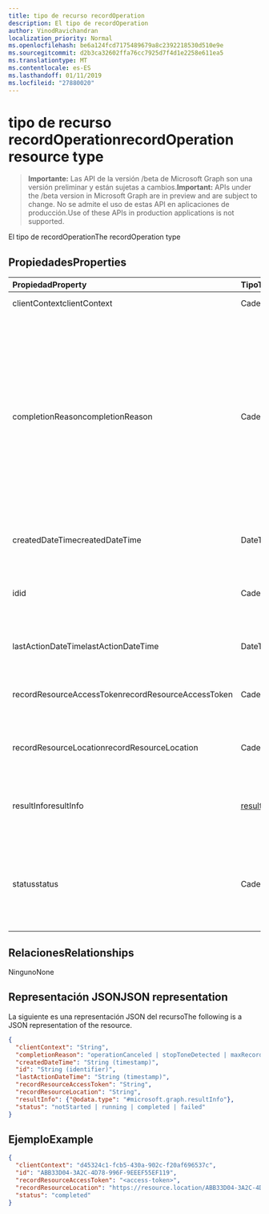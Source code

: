 ```yaml
---
title: tipo de recurso recordOperation
description: El tipo de recordOperation
author: VinodRavichandran
localization_priority: Normal
ms.openlocfilehash: be6a124fcd7175489679a8c2392218530d510e9e
ms.sourcegitcommit: d2b3ca32602ffa76cc7925d7f4d1e2258e611ea5
ms.translationtype: MT
ms.contentlocale: es-ES
ms.lasthandoff: 01/11/2019
ms.locfileid: "27880020"
---
```

# <a name="recordoperation-resource-type"></a><span data-ttu-id="8b5fb-103">tipo de recurso recordOperation</span><span class="sxs-lookup"><span data-stu-id="8b5fb-103">recordOperation resource type</span></span>

> <span data-ttu-id="8b5fb-104">**Importante:** Las API de la versión /beta de Microsoft Graph son una versión preliminar y están sujetas a cambios.</span><span class="sxs-lookup"><span data-stu-id="8b5fb-104">**Important:** APIs under the /beta version in Microsoft Graph are in preview and are subject to change.</span></span> <span data-ttu-id="8b5fb-105">No se admite el uso de estas API en aplicaciones de producción.</span><span class="sxs-lookup"><span data-stu-id="8b5fb-105">Use of these APIs in production applications is not supported.</span></span>

<span data-ttu-id="8b5fb-106">El tipo de recordOperation</span><span class="sxs-lookup"><span data-stu-id="8b5fb-106">The recordOperation type</span></span>

## <a name="properties"></a><span data-ttu-id="8b5fb-107">Propiedades</span><span class="sxs-lookup"><span data-stu-id="8b5fb-107">Properties</span></span>

| <span data-ttu-id="8b5fb-108">Propiedad</span><span class="sxs-lookup"><span data-stu-id="8b5fb-108">Property</span></span>                       | <span data-ttu-id="8b5fb-109">Tipo</span><span class="sxs-lookup"><span data-stu-id="8b5fb-109">Type</span></span>                        | <span data-ttu-id="8b5fb-110">Description</span><span class="sxs-lookup"><span data-stu-id="8b5fb-110">Description</span></span>                                                                                                                                       |
| :----------------------------- | :---------------------------| :-------------------------------------------------------------------------------------------------------------------------------------------------|
| <span data-ttu-id="8b5fb-111">clientContext</span><span class="sxs-lookup"><span data-stu-id="8b5fb-111">clientContext</span></span>                  | <span data-ttu-id="8b5fb-112">Cadena</span><span class="sxs-lookup"><span data-stu-id="8b5fb-112">String</span></span>                      | <span data-ttu-id="8b5fb-113">El contexto de cliente.</span><span class="sxs-lookup"><span data-stu-id="8b5fb-113">The client context.</span></span>                                                                                                                               |
| <span data-ttu-id="8b5fb-114">completionReason</span><span class="sxs-lookup"><span data-stu-id="8b5fb-114">completionReason</span></span>               | <span data-ttu-id="8b5fb-115">Cadena</span><span class="sxs-lookup"><span data-stu-id="8b5fb-115">String</span></span>                      | <span data-ttu-id="8b5fb-116">Los valores posibles son: `operationCanceled`, `stopToneDetected`, `maxRecordDurationReached`, `initialSilenceTimeout`, `maxSilenceTimeout`, `playPromptFailed`, `playBeepFailed`, `mediaReceiveTimeout`, `unspecifiedError` y `none`.</span><span class="sxs-lookup"><span data-stu-id="8b5fb-116">Possible values are: `operationCanceled`, `stopToneDetected`, `maxRecordDurationReached`, `initialSilenceTimeout`, `maxSilenceTimeout`, `playPromptFailed`, `playBeepFailed`, `mediaReceiveTimeout`, `unspecifiedError`, `none`.</span></span> |
| <span data-ttu-id="8b5fb-117">createdDateTime</span><span class="sxs-lookup"><span data-stu-id="8b5fb-117">createdDateTime</span></span>                | <span data-ttu-id="8b5fb-118">DateTimeOffset</span><span class="sxs-lookup"><span data-stu-id="8b5fb-118">DateTimeOffset</span></span>              | <span data-ttu-id="8b5fb-119">La hora de creación de la grabación.</span><span class="sxs-lookup"><span data-stu-id="8b5fb-119">The time when the recording was created.</span></span>                                                                                                          |
| <span data-ttu-id="8b5fb-120">id</span><span class="sxs-lookup"><span data-stu-id="8b5fb-120">id</span></span>                             | <span data-ttu-id="8b5fb-121">Cadena</span><span class="sxs-lookup"><span data-stu-id="8b5fb-121">String</span></span>                      | <span data-ttu-id="8b5fb-122">Identificador de la operación de servidor. Es de sólo lectura.</span><span class="sxs-lookup"><span data-stu-id="8b5fb-122">The server operation id. Read-only.</span></span> <span data-ttu-id="8b5fb-123">Servidor que se generó.</span><span class="sxs-lookup"><span data-stu-id="8b5fb-123">Server generated.</span></span>                                                                                             |
| <span data-ttu-id="8b5fb-124">lastActionDateTime</span><span class="sxs-lookup"><span data-stu-id="8b5fb-124">lastActionDateTime</span></span>             | <span data-ttu-id="8b5fb-125">DateTimeOffset</span><span class="sxs-lookup"><span data-stu-id="8b5fb-125">DateTimeOffset</span></span>              | <span data-ttu-id="8b5fb-126">Hora de la última acción de la operación.</span><span class="sxs-lookup"><span data-stu-id="8b5fb-126">The time of the last action of the operation.</span></span>                                                                                                     |
| <span data-ttu-id="8b5fb-127">recordResourceAccessToken</span><span class="sxs-lookup"><span data-stu-id="8b5fb-127">recordResourceAccessToken</span></span>      | <span data-ttu-id="8b5fb-128">Cadena</span><span class="sxs-lookup"><span data-stu-id="8b5fb-128">String</span></span>                      | <span data-ttu-id="8b5fb-129">El token de acceso necesario para recuperar la grabación.</span><span class="sxs-lookup"><span data-stu-id="8b5fb-129">The access token required to retrieve the recording.</span></span>                                                                                              |
| <span data-ttu-id="8b5fb-130">recordResourceLocation</span><span class="sxs-lookup"><span data-stu-id="8b5fb-130">recordResourceLocation</span></span>         | <span data-ttu-id="8b5fb-131">Cadena</span><span class="sxs-lookup"><span data-stu-id="8b5fb-131">String</span></span>                      | <span data-ttu-id="8b5fb-132">La ubicación donde se encuentra la grabación.</span><span class="sxs-lookup"><span data-stu-id="8b5fb-132">The location where the recording is located.</span></span>                                                                                                      |
| <span data-ttu-id="8b5fb-133">resultInfo</span><span class="sxs-lookup"><span data-stu-id="8b5fb-133">resultInfo</span></span>                     | [<span data-ttu-id="8b5fb-134">resultInfo</span><span class="sxs-lookup"><span data-stu-id="8b5fb-134">resultInfo</span></span>](resultinfo.md) | <span data-ttu-id="8b5fb-135">La información del resultado.</span><span class="sxs-lookup"><span data-stu-id="8b5fb-135">The result information.</span></span>  <span data-ttu-id="8b5fb-136">Solo lectura.</span><span class="sxs-lookup"><span data-stu-id="8b5fb-136">Read-only.</span></span> <span data-ttu-id="8b5fb-137">Servidor que se generó.</span><span class="sxs-lookup"><span data-stu-id="8b5fb-137">Server generated.</span></span>                                                                                             |
| <span data-ttu-id="8b5fb-138">status</span><span class="sxs-lookup"><span data-stu-id="8b5fb-138">status</span></span>                         | <span data-ttu-id="8b5fb-139">Cadena</span><span class="sxs-lookup"><span data-stu-id="8b5fb-139">String</span></span>                      | <span data-ttu-id="8b5fb-140">Los valores posibles son: `notStarted`, `running`, `completed` y `failed`.</span><span class="sxs-lookup"><span data-stu-id="8b5fb-140">Possible values are: `notStarted`, `running`, `completed`, `failed`.</span></span> <span data-ttu-id="8b5fb-141">Solo lectura.</span><span class="sxs-lookup"><span data-stu-id="8b5fb-141">Read-only.</span></span> <span data-ttu-id="8b5fb-142">Servidor que se generó.</span><span class="sxs-lookup"><span data-stu-id="8b5fb-142">Server generated.</span></span>                                                 |

## <a name="relationships"></a><span data-ttu-id="8b5fb-143">Relaciones</span><span class="sxs-lookup"><span data-stu-id="8b5fb-143">Relationships</span></span>
<span data-ttu-id="8b5fb-144">Ninguno</span><span class="sxs-lookup"><span data-stu-id="8b5fb-144">None</span></span>

## <a name="json-representation"></a><span data-ttu-id="8b5fb-145">Representación JSON</span><span class="sxs-lookup"><span data-stu-id="8b5fb-145">JSON representation</span></span>

<span data-ttu-id="8b5fb-146">La siguiente es una representación JSON del recurso</span><span class="sxs-lookup"><span data-stu-id="8b5fb-146">The following is a JSON representation of the resource.</span></span>

<!-- {
  "blockType": "resource",
  "optionalProperties": [

  ],
  "@odata.type": "microsoft.graph.recordOperation"
}-->
```json
{
  "clientContext": "String",
  "completionReason": "operationCanceled | stopToneDetected | maxRecordDurationReached | initialSilenceTimeout | maxSilenceTimeout | playPromptFailed | playBeepFailed | mediaReceiveTimeout | unspecifiedError | none",
  "createdDateTime": "String (timestamp)",
  "id": "String (identifier)",
  "lastActionDateTime": "String (timestamp)",
  "recordResourceAccessToken": "String",
  "recordResourceLocation": "String",
  "resultInfo": {"@odata.type": "#microsoft.graph.resultInfo"},
  "status": "notStarted | running | completed | failed"
}
```

## <a name="example"></a><span data-ttu-id="8b5fb-147">Ejemplo</span><span class="sxs-lookup"><span data-stu-id="8b5fb-147">Example</span></span>

<!-- {
  "blockType": "example",
  "@odata.type": "microsoft.graph.recordOperation",
  "truncated": true
}-->
```json
{
  "clientContext": "d45324c1-fcb5-430a-902c-f20af696537c",
  "id": "ABB33D04-3A2C-4D78-996F-9EEEF55EF119",
  "recordResourceAccessToken": "<access-token>",
  "recordResourceLocation": "https://resource.location/ABB33D04-3A2C-4D78-996F-9EEEF55EF119",
  "status": "completed"
}
```

<!-- uuid: 8fcb5dbc-d5aa-4681-8e31-b001d5168d79
2015-10-25 14:57:30 UTC -->
<!-- {
  "type": "#page.annotation",
  "description": "recordOperation resource",
  "keywords": "",
  "section": "documentation",
  "tocPath": ""
}-->
